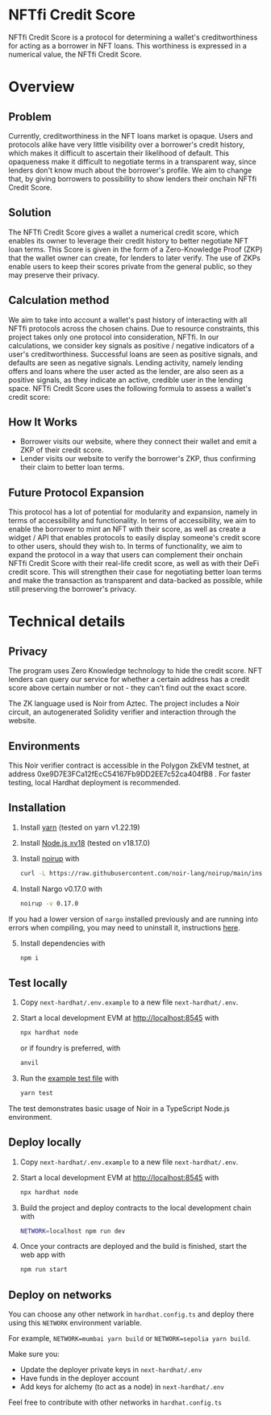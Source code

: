 # NFTfi Credit Score

NFTfi Credit Score is a protocol for determining a wallet's creditworthiness for acting as a
borrower in NFT loans. This worthiness is expressed in a numerical value, the NFTfi Credit Score.

# Overview

## Problem

Currently, creditworthiness in the NFT loans market is opaque. Users and protocols alike have very
little visibility over a borrower's credit history, which makes it difficult to ascertain their
likelihood of default. This opaqueness make it difficult to negotiate terms in a transparent way,
since lenders don't know much about the borrower's profile. We aim to change that, by giving
borrowers to possibility to show lenders their onchain NFTfi Credit Score.

## Solution

The NFTfi Credit Score gives a wallet a numerical credit score, which enables its owner to leverage
their credit history to better negotiate NFT loan terms. This Score is given in the form of a
Zero-Knowledge Proof (ZKP) that the wallet owner can create, for lenders to later verify. The use of
ZKPs enable users to keep their scores private from the general public, so they may preserve their
privacy.

## Calculation method

We aim to take into account a wallet's past history of interacting with all NFTfi protocols across
the chosen chains. Due to resource constraints, this project takes only one protocol into
consideration, NFTfi. In our calculations, we consider key signals as positive / negative indicators
of a user's creditworthiness. Successful loans are seen as positive signals, and defaults are seen
as negative signals. Lending activity, namely lending offers and loans where the user acted as the
lender, are also seen as a positive signals, as they indicate an active, credible user in the
lending space. NFTfi Credit Score uses the following formula to assess a wallet's credit score:

## How It Works

- Borrower visits our website, where they connect their wallet and emit a ZKP of their credit score.
- Lender visits our website to verify the borrower's ZKP, thus confirming their claim to better loan
  terms.

## Future Protocol Expansion

This protocol has a lot of potential for modularity and expansion, namely in terms of accessibility
and functionality. In terms of accessibility, we aim to enable the borrower to mint an NFT with
their score, as well as create a widget / API that enables protocols to easily display someone's
credit score to other users, should they wish to. In terms of functionality, we aim to expand the
protocol in a way that users can complement their onchain NFTfi Credit Score with their real-life
credit score, as well as with their DeFi credit score. This will strengthen their case for
negotiating better loan terms and make the transaction as transparent and data-backed as possible,
while still preserving the borrower's privacy.

# Technical details

## Privacy

The program uses Zero Knowledge technology to hide the credit score. NFT lenders can query our
service for whether a certain address has a credit score above certain number or not - they can't
find out the exact score.

The ZK language used is Noir from Aztec. The project includes a Noir circuit, an autogenerated
Solidity verifier and interaction through the website.

## Environments

This Noir verifier contract is accessible in the Polygon ZkEVM testnet, at address
0xe9D7E3FCa12fEcC54167Fb9DD2EE7c52ca404fB8 . For faster testing, local Hardhat deployment is
recommended.

## Installation

1. Install [yarn](https://yarnpkg.com/) (tested on yarn v1.22.19)

2. Install [Node.js ≥v18](https://nodejs.org/en) (tested on v18.17.0)

3. Install [noirup](https://noir-lang.org/getting_started/nargo_installation/#option-1-noirup) with

   ```bash
   curl -L https://raw.githubusercontent.com/noir-lang/noirup/main/install | bash
   ```

4. Install Nargo v0.17.0 with

   ```bash
   noirup -v 0.17.0
   ```

If you had a lower version of `nargo` installed previously and are running into errors when
compiling, you may need to uninstall it, instructions
[here](https://noir-lang.org/getting_started/nargo_installation#uninstalling-nargo).

5. Install dependencies with

   ```bash
   npm i
   ```

## Test locally

1. Copy `next-hardhat/.env.example` to a new file `next-hardhat/.env`.

2. Start a local development EVM at <http://localhost:8545> with

   ```bash
   npx hardhat node
   ```

   or if foundry is preferred, with

   ```bash
   anvil
   ```

3. Run the [example test file](./test/index.test.ts) with

   ```bash
   yarn test
   ```

The test demonstrates basic usage of Noir in a TypeScript Node.js environment.

## Deploy locally

1. Copy `next-hardhat/.env.example` to a new file `next-hardhat/.env`.

2. Start a local development EVM at <http://localhost:8545> with

   ```bash
   npx hardhat node
   ```

3. Build the project and deploy contracts to the local development chain with

   ```bash
   NETWORK=localhost npm run dev
   ```

4. Once your contracts are deployed and the build is finished, start the web app with

   ```bash
   npm run start
   ```

## Deploy on networks

You can choose any other network in `hardhat.config.ts` and deploy there using this `NETWORK`
environment variable.

For example, `NETWORK=mumbai yarn build` or `NETWORK=sepolia yarn build`.

Make sure you:

- Update the deployer private keys in `next-hardhat/.env`
- Have funds in the deployer account
- Add keys for alchemy (to act as a node) in `next-hardhat/.env`

Feel free to contribute with other networks in `hardhat.config.ts`
